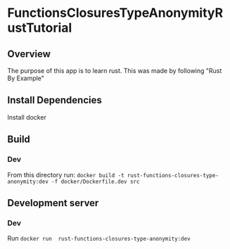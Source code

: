 # FunctionsClosuresTypeAnonymityRustTutorial

## Overview
The purpose of this app is to learn rust. This was made by following "Rust By Example"

## Install Dependencies
Install docker

## Build
### Dev
From this directory run: `docker build -t rust-functions-closures-type-anonymity:dev -f docker/Dockerfile.dev src`

## Development server
### Dev
Run `docker run  rust-functions-closures-type-anonymity:dev`